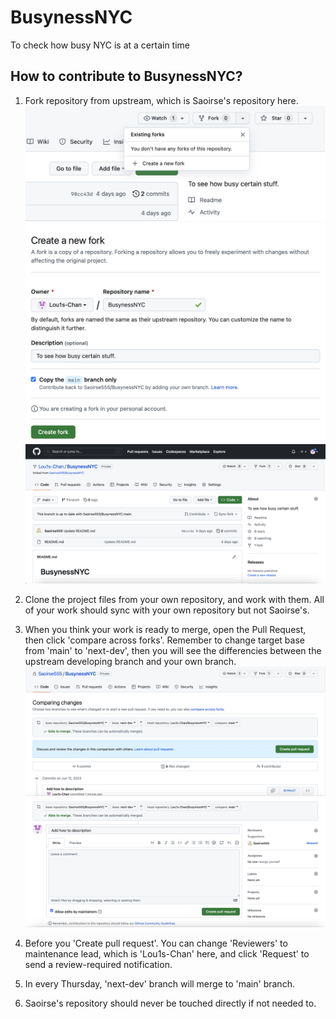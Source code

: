 # BusynessNYC
To check how busy NYC is at a certain time 

## How to contribute to BusynessNYC?
1. Fork repository from upstream, which is Saoirse's repository here.
![plot](./img_src/fork-1.png)
![plot](./img_src/fork-2.png)
![plot](./img_src/fork-3.png)
2. Clone the project files from your own repository, and work with them. All of your work should sync with your own repository but not Saoirse's.

3. When you think your work is ready to merge, open the Pull Request, then click 'compare across forks'. Remember to change target base from 'main' to 'next-dev', then you will see the differencies between the upstream developing branch and your own branch. 
![plot](./img_src/pr-1.png)
![plot](./img_src/pr-2.png)
4. Before you 'Create pull request'. You can change 'Reviewers' to maintenance lead, which is 'Lou1s-Chan' here, and click 'Request' to send a review-required notification.

5. In every Thursday, 'next-dev' branch will merge to 'main' branch.

6. Saoirse's repository should never be touched directly if not needed to.
